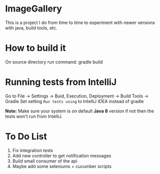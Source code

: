 # ImageGallery
This is a project I do from time to time to experiment with newer versions with java, build tools, etc.

# How to build it
On source directory run command: gradle build

# Running tests from IntelliJ
Go to File -> Settings -> Buid, Execution, Deployment -> Build Tools -> Gradle
Set setting `Run tests using` to IntelliJ IDEA instead of gradle

**Note:** Make sure your system is on default **Java 8** version if not then the tests won't run from IntelliJ.

# To Do List
1. Fix integration tests
2. Add new controller to get notification messages
4. Build small consumer of the api
5. Maybe add some seleniums + cucumber scripts
